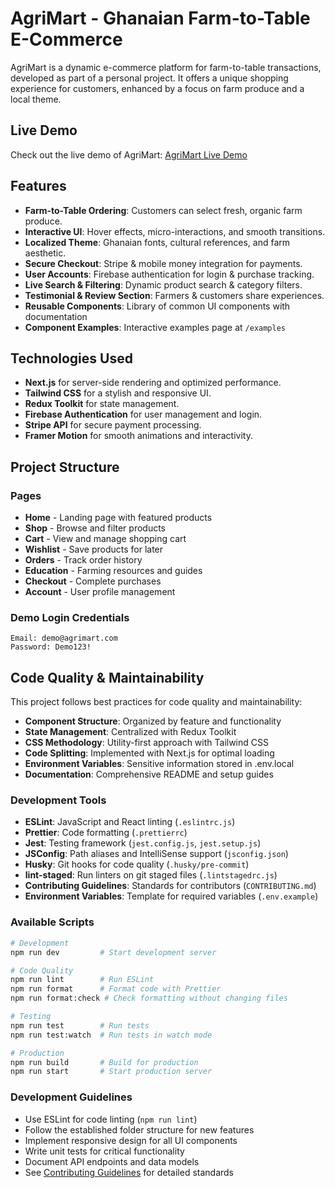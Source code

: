 
# AgriMart - Ghanaian Farm-to-Table E-Commerce

AgriMart is a dynamic e-commerce platform for farm-to-table transactions, developed as part of a personal project. It offers a unique shopping experience for customers, enhanced by a focus on farm produce and a local theme.

## Live Demo

Check out the live demo of AgriMart: [AgriMart Live Demo](https://agri-mart-phi.vercel.app/)

## Features
- **Farm-to-Table Ordering**: Customers can select fresh, organic farm produce.
- **Interactive UI**: Hover effects, micro-interactions, and smooth transitions.
- **Localized Theme**: Ghanaian fonts, cultural references, and farm aesthetic.
- **Secure Checkout**: Stripe & mobile money integration for payments.
- **User Accounts**: Firebase authentication for login & purchase tracking.
- **Live Search & Filtering**: Dynamic product search & category filters.
- **Testimonial & Review Section**: Farmers & customers share experiences.
- **Reusable Components**: Library of common UI components with documentation
- **Component Examples**: Interactive examples page at `/examples`

## Technologies Used
- **Next.js** for server-side rendering and optimized performance.
- **Tailwind CSS** for a stylish and responsive UI.
- **Redux Toolkit** for state management.
- **Firebase Authentication** for user management and login.
- **Stripe API** for secure payment processing.
- **Framer Motion** for smooth animations and interactivity.

## Project Structure

### Pages
- **Home** - Landing page with featured products
- **Shop** - Browse and filter products
- **Cart** - View and manage shopping cart
- **Wishlist** - Save products for later
- **Orders** - Track order history
- **Education** - Farming resources and guides
- **Checkout** - Complete purchases
- **Account** - User profile management



### Demo Login Credentials

```
Email: demo@agrimart.com
Password: Demo123!
```

## Code Quality & Maintainability

This project follows best practices for code quality and maintainability:

- **Component Structure**: Organized by feature and functionality
- **State Management**: Centralized with Redux Toolkit
- **CSS Methodology**: Utility-first approach with Tailwind CSS
- **Code Splitting**: Implemented with Next.js for optimal loading
- **Environment Variables**: Sensitive information stored in .env.local
- **Documentation**: Comprehensive README and setup guides

### Development Tools

- **ESLint**: JavaScript and React linting (`.eslintrc.js`)
- **Prettier**: Code formatting (`.prettierrc`)
- **Jest**: Testing framework (`jest.config.js`, `jest.setup.js`)
- **JSConfig**: Path aliases and IntelliSense support (`jsconfig.json`)
- **Husky**: Git hooks for code quality (`.husky/pre-commit`)
- **lint-staged**: Run linters on git staged files (`.lintstagedrc.js`)
- **Contributing Guidelines**: Standards for contributors (`CONTRIBUTING.md`)
- **Environment Variables**: Template for required variables (`.env.example`)

### Available Scripts

```bash
# Development
npm run dev         # Start development server

# Code Quality
npm run lint        # Run ESLint
npm run format      # Format code with Prettier
npm run format:check # Check formatting without changing files

# Testing
npm run test        # Run tests
npm run test:watch  # Run tests in watch mode

# Production
npm run build       # Build for production
npm run start       # Start production server
```

### Development Guidelines

- Use ESLint for code linting (`npm run lint`)
- Follow the established folder structure for new features
- Implement responsive design for all UI components
- Write unit tests for critical functionality
- Document API endpoints and data models
- See [Contributing Guidelines](./CONTRIBUTING.md) for detailed standards
